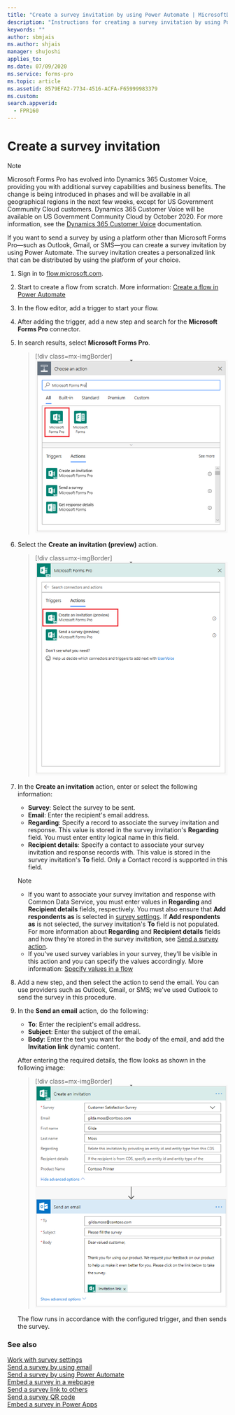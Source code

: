 ```yaml
---
title: "Create a survey invitation by using Power Automate | MicrosoftDocs"
description: "Instructions for creating a survey invitation by using Power Automate"
keywords: ""
author: sbmjais
ms.author: shjais
manager: shujoshi
applies_to: 
ms.date: 07/09/2020
ms.service: forms-pro
ms.topic: article
ms.assetid: 8579EFA2-7734-4516-ACFA-F65999983379
ms.custom: 
search.appverid:
  - FPR160
---
```


# Create a survey invitation

> [!NOTE]
> Microsoft Forms Pro has evolved into Dynamics 365 Customer Voice, providing you with additional survey capabilities and business benefits. The change is being introduced in phases and will be available in all geographical regions in the next few weeks, except for US Government Community Cloud customers. Dynamics 365 Customer Voice will be available on US Government Community Cloud by October 2020. For more information, see the [Dynamics 365 Customer Voice](https://go.microsoft.com/fwlink/p/?linkid=2128357) documentation.

If you want to send a survey by using a platform other than Microsoft Forms Pro&mdash;such as Outlook, Gmail, or SMS&mdash;you can create a survey invitation by using Power Automate. The survey invitation creates a personalized link that can be distributed by using the platform of your choice.

1. Sign in to [flow.microsoft.com](https://flow.microsoft.com).

2. Start to create a flow from scratch. More information: [Create a flow in Power Automate](https://docs.microsoft.com/flow/get-started-logic-flow)

3. In the flow editor, add a trigger to start your flow.

4. After adding the trigger, add a new step and search for the **Microsoft Forms Pro** connector.

5. In search results, select **Microsoft Forms Pro**.

    > [!div class=mx-imgBorder]
    > ![Select Microsoft Forms Pro connector](media/search-connector.png "Select the Microsoft Forms Pro connector")  

6. Select the **Create an invitation (preview)** action.

    > [!div class=mx-imgBorder]
    > ![Select Create an invitation (preview) action](media/select-flow-action.png "Select Create an invitation (preview) action")  

7. In the **Create an invitation** action, enter or select the following information:

    - **Survey**: Select the survey to be sent.
    - **Email**: Enter the recipient's email address.
    - **Regarding**: Specify a record to associate the survey invitation and response. This value is stored in the survey invitation's **Regarding** field. You must enter entity logical name in this field.
    - **Recipient details**: Specify a contact to associate your survey invitation and response records with. This value is stored in the survey invitation's **To** field. Only a Contact record is supported in this field.

    > [!NOTE]
    > - If you want to associate your survey invitation and response with Common Data Service, you must enter values in **Regarding** and **Recipient details** fields, respectively. You must also ensure that **Add respondents as** is selected in [survey settings](invite-settings.md#survey-response-options). If **Add respondents as** is not selected, the survey invitation's **To** field is not populated. For more information about **Regarding** and **Recipient details** fields and how they're stored in the survey invitation, see [Send a survey action](send-survey-flow.md#send-a-survey-action).
    > - If you've used survey variables in your survey, they'll be visible in this action and you can specify the values accordingly. More information: [Specify values in a flow](personalize-survey.md#specify-values-in-a-flow)

8. Add a new step, and then select the action to send the email. You can use providers such as Outlook, Gmail, or SMS; we've used Outlook to send the survey in this procedure.

9. In the **Send an email** action, do the following:

    - **To**: Enter the recipient's email address.
    - **Subject**: Enter the subject of the email.
    - **Body**: Enter the text you want for the body of the email, and add the **Invitation link** dynamic content.

    After entering the required details, the flow looks as shown in the following image:

    > [!div class=mx-imgBorder]
    > ![Survey invitation flow](media/survey-invite-flow.png "Survey invitation flow")

    The flow runs in accordance with the configured trigger, and then sends the survey.

### See also

[Work with survey settings](invite-settings.md)<br>
[Send a survey by using email](send-survey-email.md)<br>
[Send a survey by using Power Automate](send-survey-flow.md)<br>
[Embed a survey in a webpage](embed-web-page.md)<br>
[Send a survey link to others](send-survey-link.md)<br>
[Send a survey QR code](send-survey-qrcode.md)<br>
[Embed a survey in Power Apps](embed-survey-powerapps.md)


